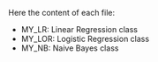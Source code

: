 Here the content of each file:

- MY_LR: Linear Regression class
- MY_LOR: Logistic Regression class
- MY_NB: Naive Bayes class 
